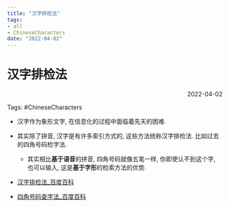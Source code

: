 ```yaml
---
title: "汉字排检法"
tags:
- all
- ChineseCharacters
date: "2022-04-02"
---
```

# 汉字排检法

<div align="right"> 2022-04-02</div>

Tags: #ChineseCharacters

- 汉字作为象形文字, 在信息化的过程中面临着先天的困难. 

- 其实除了拼音, 汉字是有许多索引方式的, 这些方法统称汉字排检法. 比如过去的四角号码检字法.
	- 其实相比**基于语音**的拼音, 四角号码就像五笔一样, 你即使认不到这个字, 也可以输入, 这是**基于字形**的检索方法的优势.



- [汉字排检法_百度百科](https://baike.baidu.com/item/%E6%B1%89%E5%AD%97%E6%8E%92%E6%A3%80%E6%B3%95/9979589)
- [四角号码查字法_百度百科](https://baike.baidu.com/item/%E5%9B%9B%E8%A7%92%E5%8F%B7%E7%A0%81%E6%9F%A5%E5%AD%97%E6%B3%95/144844?fromtitle=%E5%9B%9B%E8%A7%92%E5%8F%B7%E7%A0%81%E6%A3%80%E5%AD%97%E6%B3%95&fromid=2783996)


